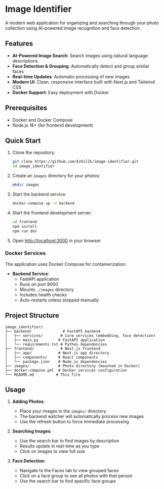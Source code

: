 # Image Identifier

A modern web application for organizing and searching through your photo collection using AI-powered image recognition and face detection.

## Features

- **AI-Powered Image Search**: Search images using natural language descriptions
- **Face Detection & Grouping**: Automatically detect and group similar faces
- **Real-time Updates**: Automatic processing of new images
- **Modern UI**: Clean, responsive interface built with Next.js and Tailwind CSS
- **Docker Support**: Easy deployment with Docker

## Prerequisites

- Docker and Docker Compose
- Node.js 18+ (for frontend development)

## Quick Start

1. Clone the repository:
   ```bash
   git clone https://github.com/Ezhil2k/image-identifier.git
   cd image_identifier
   ```

2. Create an `images` directory for your photos:
   ```bash
   mkdir images
   ```

3. Start the backend service:
   ```bash
   docker-compose up -d backend
   ```

4. Start the frontend development server:
   ```bash
   cd frontend
   npm install
   npm run dev
   ```

5. Open [http://localhost:3000](http://localhost:3000) in your browser

### Docker Services

The application uses Docker Compose for containerization:

- **Backend Service**:
  - FastAPI application
  - Runs on port 8000
  - Mounts `./images` directory
  - Includes health checks
  - Auto-restarts unless stopped manually

## Project Structure

```
image_identifier/
├── backend/              # FastAPI backend
│   ├── services/        # Core services (embedding, face detection)
│   ├── main.py         # FastAPI application
│   └── requirements.txt # Python dependencies
├── frontend/            # Next.js frontend
│   ├── app/            # Next.js app directory
│   ├── components/     # React components
│   └── package.json    # Node.js dependencies
├── images/             # Photo directory (mounted in Docker)
├── docker-compose.yml  # Docker services configuration
└── README.md          # This file
```

## Usage

1. **Adding Photos**:
   - Place your images in the `images/` directory
   - The backend watcher will automatically process new images
   - Use the refresh button to force immediate processing

2. **Searching Images**:
   - Use the search bar to find images by description
   - Results update in real-time as you type
   - Click on images to view full size

3. **Face Detection**:
   - Navigate to the Faces tab to view grouped faces
   - Click on a face group to see all photos with that person
   - Use the search bar to find specific face groups
